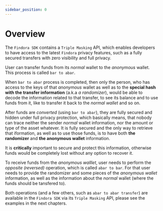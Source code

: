 ```yaml
---
sidebar_position: 0
---
```


# Overview

The `Findora SDK` contains a `Triple Masking` API, which enables developers to have access to the latest `Findora` privacy features, such as a fully secured transfers with zero visibility and full privacy.

User can transfer funds from its _normal_ wallet to the _anonymous_ wallet. This process is called `bar to abar`.

When `bar to abar` process is completed, then only the person, who has access to the keys of that _anonymous_ wallet as well as to the **special hash with the transfer information** (a.k.a _a randomizer_), would be able to decode the information related to that transfer, to see its balance and to use funds from it, like to transfer it back to the _normal wallet_ and so on.

After funds are _converted_ (using `bar to abar`), they are fully secured and hidden under full privacy protection, which basically means, that nobody can trace neither the sender _normal_ wallet information, nor the amount or type of the asset whatever. It is fully secured and the only way to retrieve that iformation, as well as to use those funds, is to have both **the randomizer** and **the anonymous wallet** information.

It is **critically** important to secure and protect this information, otherwise funds would be completely lost without any option to recover it.

To receive funds from the _anonymous walllet_, user needs to perform the _opposite (reversed)_ operation, which is called `abar to bar`. For that user needs to provide the randomizer and some pieces of the _anonymous wallet_ information, as well as the information about the _normal_ wallet (where the funds should be tansfered to).

Both operations (and a few others, such as `abar to abar transfer`) are available in the `Findora SDK` via its `Triple Masking` API, please see the examples in the next chapters.
